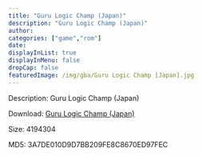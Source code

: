 ```yaml
---
title: "Guru Logic Champ (Japan)"
description: "Guru Logic Champ (Japan)"
author: 
categories: ["game","rom"]
date: 
displayInList: true
displayInMenu: false
dropCap: false
featuredImage: /img/gba/Guru Logic Champ [Japan].jpg
---
```


Description: Guru Logic Champ (Japan)

Download: <a style="text-decoration:underline;" href="https://mega.nz/#!7WBCAQhI!Z2hWAo2UN_o5qb2p98hCYXec7NPxCHCwGw4usaEFZ7U" target = "_blank" rel = "nofollow" > Guru Logic Champ (Japan)</a>

Size: 4194304

MD5: 3A7DE010D9D7BB209FE8C8670ED97FEC

